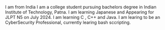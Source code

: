 I am from India 
I am a college student pursuing bachelors degree in Indian Institute of Technology, Patna.
I am learning Japanese and Appearing for JLPT N5 on July 2024.
I am learning C , C++ and Java.
I am learing to be an CyberSecurity Professional, currently learing bash sccripting.
